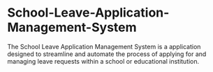 # School-Leave-Application-Management-System
The School Leave Application Management System is a application designed to streamline and automate the process of applying for and managing leave requests within a school or educational institution.
